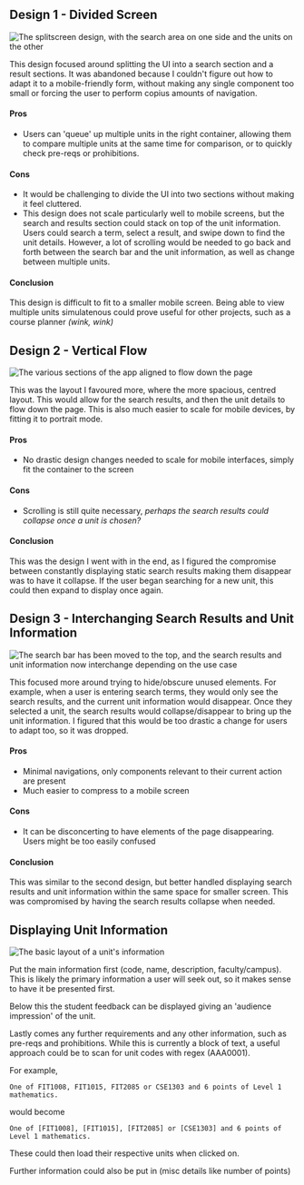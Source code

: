 ## Design 1 - Divided Screen

![The splitscreen design, with the search area on one side and the units on the other](https://github.com/NickelOz/monplan-challenge/blob/master/designs/images/splitscreen.jpg)

This design focused around splitting the UI into a search section and a result sections. It was abandoned because I couldn't figure out how to adapt it to a mobile-friendly form, without making any single component too small or forcing the user to perform copius amounts of navigation.

#### Pros
  - Users can 'queue' up multiple units in the right container, allowing them to compare multiple units at the same time for comparison, or to quickly check pre-reqs or prohibitions.

#### Cons
  - It would be challenging to divide the UI into two sections without making it feel cluttered.
  - This design does not scale particularly well to mobile screens, but the search and results section could stack on top of the unit information. Users could search a term, select a result, and swipe down to find the unit details. However, a lot of scrolling would be needed to go back and forth between the search bar and the unit information, as well as change between multiple units.

#### Conclusion
This design is difficult to fit to a smaller mobile screen. Being able to view multiple units simulatenous could prove useful for other projects, such as a course planner *(wink, wink)*


## Design 2 - Vertical Flow

![The various sections of the app aligned to flow down the page](https://github.com/NickelOz/monplan-challenge/blob/master/designs/images/downflow.jpg)

This was the layout I favoured more, where the more spacious, centred layout. This would allow for the search results, and then the unit details to flow down the page. This is also much easier to scale for mobile devices, by fitting it to portrait mode.

#### Pros
  - No drastic design changes needed to scale for mobile interfaces, simply fit the container to the screen

#### Cons
  - Scrolling is still quite necessary, *perhaps the search results could collapse once a unit is chosen?*

#### Conclusion
This was the design I went with in the end, as I figured the compromise between constantly displaying static search results making them disappear was to have it collapse. If the user began searching for a new unit, this could then expand to display once again.



## Design 3 - Interchanging Search Results and Unit Information

![The search bar has been moved to the top, and the search results and unit information now interchange depending on the use case](https://github.com/NickelOz/monplan-challenge/blob/master/designs/images/hidden.jpg)

This focused more around trying to hide/obscure unused elements. For example, when a user is entering search terms, they would only see the search results, and the current unit information would disappear. Once they selected a unit, the search results would collapse/disappear to bring up the unit information. I figured that this would be too drastic a change for users to adapt too, so it was dropped.

#### Pros
  - Minimal navigations, only components relevant to their current action are present
  - Much easier to compress to a mobile screen

#### Cons
  - It can be disconcerting to have elements of the page disappearing. Users might be too easily confused 

#### Conclusion
This was similar to the second design, but better handled displaying search results and unit information within the same space for smaller screen. This was compromised by having the search results collapse when needed.



## Displaying Unit Information

![The basic layout of a unit's information](https://github.com/NickelOz/monplan-challenge/blob/master/designs/images/unit.jpg)

Put the main information first (code, name, description, faculty/campus). This is likely the primary information a user will seek out, so it makes sense to have it be presented first.

Below this the student feedback can be displayed giving an 'audience impression' of the unit.

Lastly comes any further requirements and any other information, such as pre-reqs and prohibitions. While this is currently a block of text, a useful approach could be to scan for unit codes with regex (AAA0001).

For example,

```One of FIT1008, FIT1015, FIT2085 or CSE1303 and 6 points of Level 1 mathematics.```

would become

```One of [FIT1008], [FIT1015], [FIT2085] or [CSE1303] and 6 points of Level 1 mathematics.```

These could then load their respective units when clicked on.

Further information could also be put in (misc details like number of points)